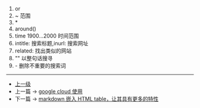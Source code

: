<!-- google Tips -->

1. or
2. ~ 范围
3. \*
4. around()
5. time 1900...2000 时间范围
6. intitle: 搜索标题,inurl: 搜索网址
7. related: 找出类似的网站
8. "" 以整句话搜寻
9. \- 删除不重要的搜索词


---
- [上一级](README.md)
- 上一篇 -> [google cloud 使用](googleCloud.md)
- 下一篇 -> [markdown 嵌入 HTML table，让其具有更多的特性](markdownHtmlTable.md)
